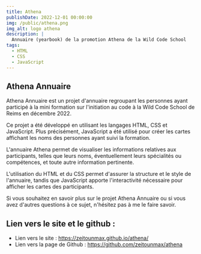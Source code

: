 ```yaml
---
title: Athena
publishDate: 2022-12-01 00:00:00
img: /public/athena.png
img_alt: logo athena
description: |
  Annuaire (yearbook) de la promotion Athena de la Wild Code School
tags:
  - HTML
  - CSS
  - JavaScript
---
```


## Athena Annuaire

Athena Annuaire est un projet d'annuaire regroupant les personnes ayant participé à la mini formation sur l'initiation au code à la Wild Code School de Reims en décembre 2022.

Ce projet a été développé en utilisant les langages HTML, CSS et JavaScript. Plus précisément, JavaScript a été utilisé pour créer les cartes affichant les noms des personnes ayant suivi la formation.

L'annuaire Athena permet de visualiser les informations relatives aux participants, telles que leurs noms, éventuellement leurs spécialités ou compétences, et toute autre information pertinente.

L'utilisation du HTML et du CSS permet d'assurer la structure et le style de l'annuaire, tandis que JavaScript apporte l'interactivité nécessaire pour afficher les cartes des participants.

Si vous souhaitez en savoir plus sur le projet Athena Annuaire ou si vous avez d'autres questions à ce sujet, n'hésitez pas à me le faire savoir.

## Lien vers le site et le github :

- Lien vers le site : https://zeitounmax.github.io/athena/
- Lien vers la page de Github : https://github.com/zeitounmax/athena
